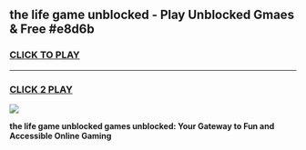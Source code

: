 
## the life game unblocked - Play Unblocked Gmaes & Free #e8d6b
<h3>
<a href="https://premium.freeplayer.one?title=the_life_game_unblocked&ref=01M">CLICK TO PLAY</a></h3>
<hr>

<h3>
<a href="https://premium.freeplayer.one?title=the_life_game_unblocked&ref=01M">CLICK 2 PLAY</a>
  
</h3>

<a href="https://premium.freeplayer.one?title=the_life_game_unblocked&ref=01M"><img src="https://clearcache.store/games.png"></a>


**the life game unblocked games unblocked: Your Gateway to Fun and Accessible Online Gaming**
